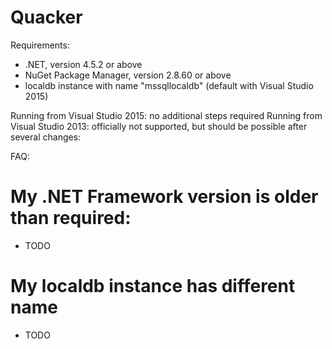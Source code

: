 # Quacker

Requirements:
- .NET, version 4.5.2 or above
- NuGet Package Manager, version 2.8.60 or above
- localdb instance with name "mssqllocaldb" (default with Visual Studio 2015)

Running from Visual Studio 2015: no additional steps required
Running from Visual Studio 2013: officially not supported, but should be possible after several changes:


FAQ:
# My .NET Framework version is older than required:
- TODO

# My localdb instance has different name
- TODO
